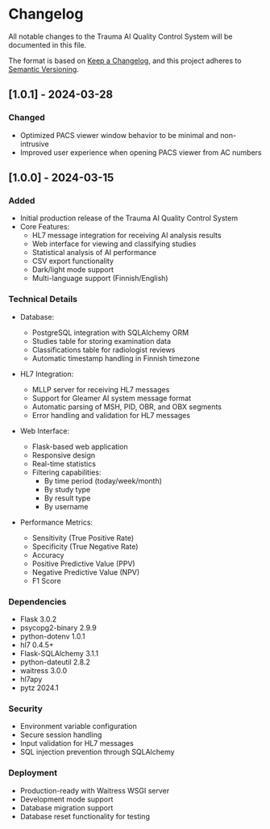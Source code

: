 # Changelog

All notable changes to the Trauma AI Quality Control System will be documented in this file.

The format is based on [Keep a Changelog](https://keepachangelog.com/en/1.0.0/),
and this project adheres to [Semantic Versioning](https://semver.org/spec/v2.0.0.html).

## [1.0.1] - 2024-03-28

### Changed
- Optimized PACS viewer window behavior to be minimal and non-intrusive
- Improved user experience when opening PACS viewer from AC numbers

## [1.0.0] - 2024-03-15

### Added
- Initial production release of the Trauma AI Quality Control System
- Core Features:
  - HL7 message integration for receiving AI analysis results
  - Web interface for viewing and classifying studies
  - Statistical analysis of AI performance
  - CSV export functionality
  - Dark/light mode support
  - Multi-language support (Finnish/English)

### Technical Details
- Database:
  - PostgreSQL integration with SQLAlchemy ORM
  - Studies table for storing examination data
  - Classifications table for radiologist reviews
  - Automatic timestamp handling in Finnish timezone

- HL7 Integration:
  - MLLP server for receiving HL7 messages
  - Support for Gleamer AI system message format
  - Automatic parsing of MSH, PID, OBR, and OBX segments
  - Error handling and validation for HL7 messages

- Web Interface:
  - Flask-based web application
  - Responsive design
  - Real-time statistics
  - Filtering capabilities:
    - By time period (today/week/month)
    - By study type
    - By result type
    - By username

- Performance Metrics:
  - Sensitivity (True Positive Rate)
  - Specificity (True Negative Rate)
  - Accuracy
  - Positive Predictive Value (PPV)
  - Negative Predictive Value (NPV)
  - F1 Score

### Dependencies
- Flask 3.0.2
- psycopg2-binary 2.9.9
- python-dotenv 1.0.1
- hl7 0.4.5+
- Flask-SQLAlchemy 3.1.1
- python-dateutil 2.8.2
- waitress 3.0.0
- hl7apy
- pytz 2024.1

### Security
- Environment variable configuration
- Secure session handling
- Input validation for HL7 messages
- SQL injection prevention through SQLAlchemy

### Deployment
- Production-ready with Waitress WSGI server
- Development mode support
- Database migration support
- Database reset functionality for testing 